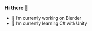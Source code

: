 ### Hi there 👋
- 🔭 I’m currently working on Blender
- 🌱 I’m currently learning C# with Unity

<!--
**ZandrexQX/ZandrexQX** is a ✨ _special_ ✨ repository because its `README.md` (this file) appears on your GitHub profile.

Here are some ideas to get you started:

- 🔭 I’m currently working on Unity
- 🌱 I’m currently learning C#
- 🌱 I’m currently learning Python
-->
